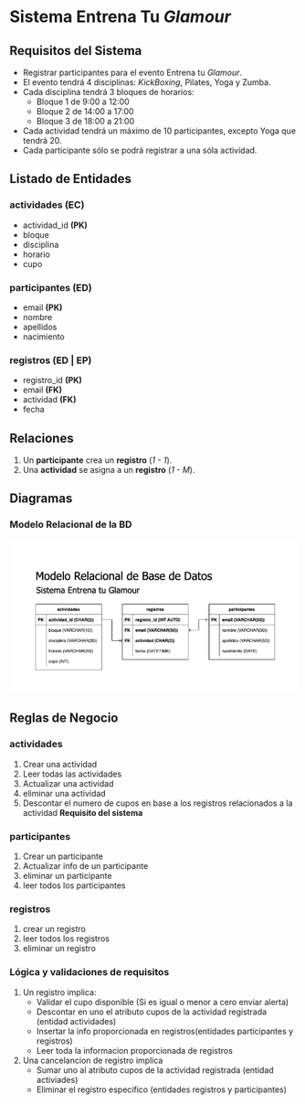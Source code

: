 # Sistema Entrena Tu _Glamour_

## Requisitos del Sistema

- Registrar participantes para el evento Entrena tu _Glamour_.
- El evento tendrá 4 disciplinas: _KickBoxing_, Pilates, Yoga y Zumba.
- Cada disciplina tendrá 3 bloques de horarios:
  - Bloque 1 de 9:00 a 12:00
  - Bloque 2 de 14:00 a 17:00
  - Bloque 3 de 18:00 a 21:00
- Cada actividad tendrá un máximo de 10 participantes, excepto Yoga que tendrá 20.
- Cada participante sólo se podrá registrar a una sóla actividad.

## Listado de Entidades

### actividades **(EC)**

- actividad_id **(PK)**
- bloque
- disciplina
- horario
- cupo

### participantes **(ED)**

- email **(PK)**
- nombre
- apellidos
- nacimiento

### registros **(ED | EP)**

- registro_id **(PK)**
- email **(FK)**
- actividad **(FK)**
- fecha

## Relaciones

1. Un **participante** crea un **registro** (_1 - 1_).
1. Una **actividad** se asigna a un **registro** (_1 - M_).

## Diagramas

### Modelo Relacional de la BD

![Modelo Relacional](EntrenaTuGlamour_ModeloRelacionalBD.png)

## Reglas de Negocio

### actividades
1. Crear una actividad
2. Leer todas las actividades
3. Actualizar una actividad
4. eliminar una actividad
5. Descontar el numero de cupos en base a los registros relacionados a la actividad **Requisito del sistema**

### participantes
1. Crear un participante
2. Actualizar info de un participante
3. eliminar un participante
4. leer todos los participantes

### registros
1. crear un registro
2. leer todos los registros
3. eliminar un registro

### Lógica y validaciones de requisitos
1. Un registro implica:
   - Validar el cupo disponible (Si es igual o menor a cero enviar alerta)
   - Descontar en uno el atributo cupos de la actividad registrada (entidad actividades)
   - Insertar la info proporcionada en registros(entidades participantes y registros)
   - Leer toda la informacion proporcionada de registros
2. Una cancelancion de registro implica
   - Sumar uno al atributo cupos de la actividad registrada (entidad activiades)
   - Eliminar el registro especifico (entidades registros y participantes)
